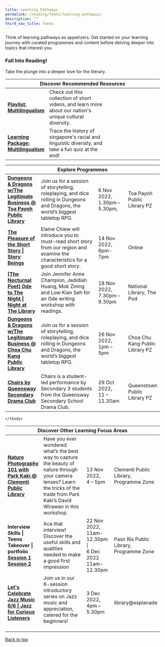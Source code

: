 ```yaml
---
title: Learning Pathways
permalink: /reading/Teens/learning-pathways/
description: ""
third_nav_title: Teens
---
```

Think of learning pathways as appetizers. Get started on your learning journey with curated programmes and content before delving deeper into topics that interest you.

<h3><b>Fall Into Reading!</b></h3>
Take the plunge into a deeper love for the literary.

<div class="horizontal-scroll margin--bottom--lg">
  <table class="generic-table">
    <thead>
      <tr>
        <th class="is-uppercase has-weight-normal" colspan="4">Discover Recommended Resources</th>
      </tr>
    </thead>
    <tbody>
      <tr>
        <td style="width: 20%;"><a target="_blank" href= "/reading/teens/content"><b>Playlist: Multilingualism</b></a></td>
        <td style="width: 40%;">Check out this collection of short videos, and learn more about our nation's unique cultural diversity.</td>
        <td></td>
        <td> </td>
    </tr>
			      <tr>
        <td style="width: 20%;"><a target="_blank" href= "/reading/teens/content"><b>Learning Package: Multilingualism</b></a></td>
        <td style="width: 40%;">Trace the history of singapore's racial and linguistic diversity, and take a fun quiz at the end! </td>
        <td style="width: 20%;"> </td>
        <td style="width: 20%;"> </td>
      </tr>
			
			
 </tbody>
  </table>
</div>

<div class="horizontal-scroll margin--bottom--lg">
  <table class="generic-table">
    <thead>
      <tr>
        <th class="is-uppercase has-weight-normal" colspan="4">Explore Programmes</th>
      </tr>
    </thead>
    <tbody>
      <tr>
        <td style="width: 20%;"><a target="_blank" href="https://www.eventbrite.sg/e/dungeons-dragons-wthe-legitimate-business-toa-payoh-public-library-tickets-435573541187?aff=odcleoeventsincollection"><b>Dungeons & Dragons w/The Legitimate Business @ Toa Payoh Public Library</b></a></td>
        <td style="width: 40%;">Join us for a session of storytelling, roleplaying, and dice rolling in Dungeons and Dragons, the world’s biggest tabletop RPG.</td>
        <td style="width: 20%;">6 Nov 2022,
<br>1.30pm – 5.30pm,</td>
        <td style="width: 20%;">Toa Payoh Public Library PZ</td>
      </tr>
					<tr>
<td><a target="_blank" href="https://www.eventbrite.sg/e/the-pleasure-of-the-short-story-story-beings-tickets-443923315587?aff=odcleoeventsincollection"><b>The Pleasure of the Short Story | Story Beings</b></a></td>
        <td>Elaine Chiew will introduce you to must-read short story from our region and examine the characteristics for a good short story.
        </td><td>14 Nov 2022, <br>6pm- 7pm</td>
        <td>Online</td>
      </tr>
<tr>
<td><a target="_blank" href="https://www.eventbrite.sg/e/pro-series-zine-design-the-future-of-zines-libraryorchard-registration-409152735847?aff=ebdsoporgprofile"><b>[The Nocturnal Poet] Ode to The Night | Night at The Library
</b></a></td>
        <td> Join Jennifer Anne Champion, Jedidiah Huang, Mok Zining and Low Kian Seh for an Ode writing workshop with readings.
	</td><td>18 Nov 2022, <br>
7.30pm – 9.30pm
	</td>
        <td>National Library, The Pod</td>
      </tr>
<tr>
<td><a target="_blank" href="https://www.eventbrite.sg/e/dungeons-dragons-wthe-legitimate-business-choa-chu-kang-public-library-tickets-411728520087?aff=ebdsoporgprofile"><b>Dungeons & Dragons w/The Legitimate Business @ Choa Chu Kang Public Library</b></a></td>
        <td> Join us for a session of storytelling, roleplaying, and dice rolling in Dungeons and Dragons, the world’s biggest tabletop RPG. </td>
	<td>26 Nov 2022, <br>1pm – 5pm</td>
        <td>Choa Chu Kang Public Library PZ</td>
      </tr>

<tr>
<td><a target="_blank" href="=https://www.eventbrite.sg/e/chairs-by-queensway-secondary-drama-club-registration-411113450397?aff=ebdsoporgprofile" ><b>Chairs by Queensway Secondary Drama Club</b></a></td>
	<td>Chairs is a student-led performance by Secondary 3 students from the Queensway Secondary School Drama Club.<br>
        </td><td>29 Oct 2022, <br>11 – 11.30am</td>
        <td>Queenstown Public Library PZ</td>
      </tr>
    </tbody>
  </table>
</div>

<div class="horizontal-scroll margin--bottom--lg">
  <table class="generic-table">
    <thead>
      <tr>
        <th class="is-uppercase has-weight-normal" colspan="4">Discover Other Learning Focus Areas</th>
      </tr>
    </thead>
    <tbody>
      <tr>
        <td style="width: 20%;"><a target="_blank" href="https://www.eventbrite.sg/e/nature-photography-101-with-park-kaki-clementi-public-library-tickets-435602377437?aff=odcleoeventsincollection"><b>Nature Photography 101 with Park Kaki @ Clementi Public Library</b></a></td>
        <td style="width: 40%;"> Have you ever wondered what’s the best way to capture the beauty of nature through your camera lenses? Learn the tricks of the trade from Park Kaki’s David Wirawan in this workshop.</td>
        <td style="width: 20%;">13 Nov 2022, <br>4 – 5pm</td>
        <td style="width: 20%;">Clementi Public Library, Programme Zone</td>
      </tr>
<tr>
        <td>					 <b>Interview Skills | Teens Takeover | portfolio</b><br>
					 <a target="_blank" href="https://www.eventbrite.sg/e/interview-skills-teens-takeover-portfolio-tickets-429093960587?aff=odcleoeventsincollection">
						 <b>Session 1</b></a>
						 <br>
						 					 <a target="_blank" href="https://www.eventbrite.sg/e/interview-skills-teens-takeover-portfolio-tickets-429094442027?aff=odcleoeventsincollection"><b>Session 2
</b></a></td>
        <td>Ace that interview! Discover the useful skills and qualities needed to make a good first impression</td>
        <td>22 Nov 2022,<br>11am-12.30pm | 
				<br> 6 Dec 2022 <br>11am-12.30pm</td>
        <td>Pasir Ris Public Library, <br>Programme Zone</td>
      </tr>
<tr>
<td><a target="_blank" href="https://www.eventbrite.sg/e/an-introduction-to-latin-jazz-56-jazz-for-curious-listeners-registration-384455545887?aff=odcleoeventsincollection" ><b>Let's Celebrate Jazz Music 6/6 | Jazz for Curious Listeners</b></a></td>
	<td>Join us in our 6-session introductory series on Jazz music and appreciation, catered for the beginners!<br><br>
        </td><td>3 Dec 2022, <br>
4pm – 5.30pm</td>
        <td>library@esplanade</td>
      </tr>

    </tbody>
  </table>
</div>
<p class="has-text-right margin--top--xl"><a href="#main-content">Back to top</a></p>